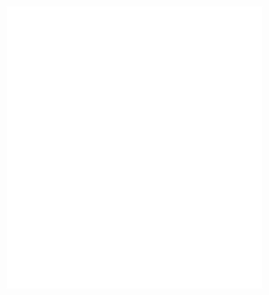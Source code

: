 <!-- <img src="./amelia_brown_resume.svg"/> -->
<!--
<style>
	h1 {color:red;}
</style>

<h1> blah </h1> -->
<img src="./letssee.svg"/>

